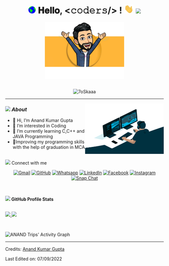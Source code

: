 
<h1 align="center"> 
  <a target="_blank">
    <img src="https://github.com/Angryl/GitHub-tutorials/blob/main/gif/Earth.gif" width="24px" style="max-width:100%;">
  </a>
  𝐇𝐞𝐥𝐥𝐨, &lt;𝚌𝚘𝚍𝚎𝚛𝚜/&gt; !
  <a target="_blank">  
   <img src="https://github.com/Angryl/GitHub-tutorials/blob/main/gif/Hi.gif" width="30px" style="max-width:100%;">
    <img src="https://emojis.slackmojis.com/emojis/images/1531849430/4246/blob-sunglasses.gif?1531849430" width="30px" style="max-width:100%;">
  
    
  </a>
</h1>
	
<div align="center">
<img src="https://github.com/kumaranand7/kumaranand7/blob/main/Cover2%20(1).JPEG?raw=truehttps://www.aalpha.net/wp-content/uploads/2020/12/full-stack-development.gif" align="center" style="width: 50%; height:50% " />
</div> 
<div align="center">
<img src="https://github.com/kumaranand7/kumaranand7/blob/main/result%20(1).gif?raw=true" align="center" style="width: 50%; height:50% " />
</div> 
<br/>


<p align="center"> 
	<img src="https://komarev.com/ghpvc/?username=kumaranand7&label=Profile%20views&color=0e75b6&style=plastic" alt="7oSkaaa" /> 
	<a href = "https://commits.top/egypt.html" target="_blank">
	
</p> 
 
  
---------------------------------------------------------------------------------------------------------------------------------------------------------------------------------
<a target="_blank">
  <img align="right" height="160" width="250" alt="GIF" src="https://github.com/kumaranand7/kumaranand7/blob/main/cover.gif">
</a>

###   <img src="https://media.giphy.com/media/12oufCB0MyZ1Go/giphy.gif" width="40"> <i>About</i>

- 👋 Hi, I’m Anand Kumar Gupta
- 👀 I’m interested in Coding
- 🌱 I’m currently learning C,C++ and JAVA Programming
- 💞️Improving my programming skills with the help of graduation in MCA 
	<br/>
	<br/>

    
 <img src="https://media.giphy.com/media/iY8CRBdQXODJSCERIr/giphy.gif" width="30px"> Connect with me
<p align="center">
	<a href="mailto:kumarguptaanand1@gmail.com"><img img src="https://img.shields.io/badge/gmail-%23EA4335.svg?style=plastic&logo=gmail&logoColor=white" alt="Gmail"/></a>
	<a href="https://github.com/kumaranand7"><img src="https://img.shields.io/badge/github-%23181717.svg?style=plastic&logo=github&logoColor=white" alt="GitHub"/></a>
	<a href="https://wa.me/7458993441"><img src="https://img.shields.io/badge/whatsapp-%2325D366.svg?style=plastic&logo=whatsapp&logoColor=white" alt="Whatsapp"/></a>
	<a href="https://www.linkedin.com/in/kumarguptaanand/"><img src="https://img.shields.io/badge/linkedin-%230A66C2.svg?style=plastic&logo=linkedin&logoColor=white" alt="LinkedIn"/></a>
	<a href="https://www.facebook.com/anand7gupta"><img src="https://img.shields.io/badge/facebook-%231877F2.svg?style=plastic&logo=facebook&logoColor=white" alt="Facebook"/></a>
	<a href="https://www.instagram.com/anand_gupta_7/"><img src="https://img.shields.io/badge/instagram-%23E4405F.svg?style=plastic&logo=instagram&logoColor=white" alt="Instagram"/></a>
	<a href="https://msng.link/o/?anand.gupta77=sc"><img src="https://img.shields.io/badge/snapchat-%23FFFC00.svg?style=plastic&logo=snapchat&logoColor=black" alt="Snap Chat"/></a> 
</p>
  

<br/>       
<br/>



  <summary><img src="https://media.giphy.com/media/VgCDAzcKvsR6OM0uWg/giphy.gif" width="50"><b> GitHub Profile Stats</b></summary>

<br/>
<p align="left">
  <a href="https://abhigyantrips.dev/">
  <img width="49.5%" src="https://github-readme-stats.vercel.app/api?username=kumaranand7&show_icons=true&theme=gruvbox&hide_border=true" />
    <img width="49.5%" src="https://github-readme-streak-stats.herokuapp.com/?user=kumaranand7&theme=gruvbox&hide_border=true" />
  </a>
</p> 
<br>

![ANAND Trips' Activity Graph](https://activity-graph.herokuapp.com/graph?username=kumaranand7&custom_title=Anand%20Trips's%20Contribution%20Graph&theme=gruvbox&bg_color=282828&hide_border=true&line=d1a01f&point=c58545)
 


------- 
Credits: [Anand Kumar Gupta](https://github.com/kumaranand7)

Last Edited on: 07/09/2022                
   
    
   
  
 
